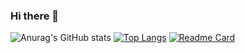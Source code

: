 ### Hi there 👋
![Anurag's GitHub stats](https://github-readme-stats.vercel.app/api?username=maximsamokhval&show_icons=true)
[![Top Langs](https://github-readme-stats.vercel.app/api/top-langs/?username=maximsamokhval&layout=compact)](https://github.com/anuraghazra/github-readme-stats)
[![Readme Card](https://github-readme-stats.vercel.app/api/pin/?username=maximsamokhval&repo=github-readme-stats)](https://github.com/anuraghazra/github-readme-stats)
<!--
**maximsamokhval/maximsamokhval** is a ✨ _special_ ✨ repository because its `README.md` (this file) appears on your GitHub profile.

Here are some ideas to get you started:

- 🔭 I’m currently working on ...
- 🌱 I’m currently learning ...
- 👯 I’m looking to collaborate on ...
- 🤔 I’m looking for help with ...
- 💬 Ask me about ...
- 📫 How to reach me: ...
- 😄 Pronouns: ...
- ⚡ Fun fact: ...
-->
